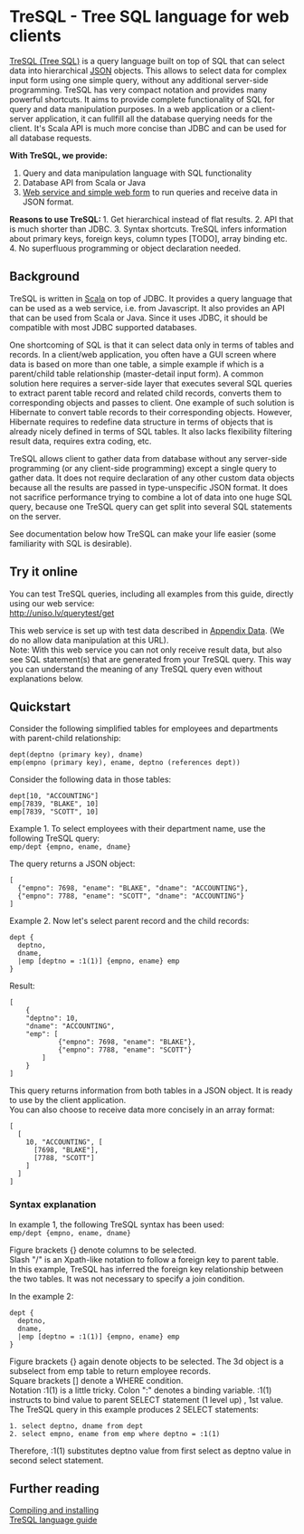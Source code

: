 TreSQL - Tree SQL language for web clients
=========================================

[TreSQL (Tree SQL)](Query/wiki/language-guide) is a query language built on top of SQL that can select data into hierarchical [JSON](http://en.wikipedia.org/wiki/JSON) objects. This allows to select data for complex input form using one simple query, without any additional server-side programming. TreSQL has very compact notation and provides many powerful shortcuts. It aims to provide complete functionality of SQL for query and data manipulation purposes. In a web application or a client-server application, it can fullfill all the database querying needs for the client. It's Scala API is much more concise than JDBC and can be used for all database requests.

<b>With TreSQL, we provide: </b>  
1. Query and data manipulation language with SQL functionality  
2. Database API from Scala or Java  
3. [Web service and simple web form](http://uniso.lv/querytest/get) to run queries and receive data in JSON format.

<b>
Reasons to use TreSQL:  
</b>
1. Get hierarchical instead of flat results.  
2. API that is much shorter than JDBC.  
3. Syntax shortcuts. TreSQL infers information about primary keys, foreign keys, column types [TODO], array binding etc.  
4. No superfluous programming or object declaration needed.  



## Background

TreSQL is written in [Scala](http://www.scala-lang.org/) on top of JDBC. It provides a query language that can be used as a web service, i.e. from Javascript. It also provides an API that can be used from Scala or Java. Since it uses JDBC, it should be compatible with most JDBC supported databases.  

One shortcoming of SQL is that it can select data only in terms of tables and records. In a client/web application, you often have a GUI screen where data is based on more than one table, a simple example if which is a parent/child table relationship (master-detail input form). A common solution here requires a server-side layer that executes several SQL queries to extract parent table record and related child records, converts them to corresponding objects and passes to client. 
One example of such solution is Hibernate to convert table records to their corresponding objects. However, Hibernate requires to redefine data structure in terms of objects that is already nicely defined in terms of SQL tables. It also lacks flexibility  filtering result data, requires extra coding, etc.

TreSQL allows client to gather data from database without any server-side programming (or any client-side programming) except a single query to gather data. It does not require declaration of any other custom data objects because all the results are passed in type-unspecific JSON format. It does not sacrifice performance trying to combine a lot of data into one huge SQL query, because one TreSQL query can get split into several SQL statements on the server.  

See documentation below how TreSQL can make your life easier (some familiarity with SQL is desirable).  

Try it online
-------------
You can test TreSQL queries, including all examples from this guide, directly using our web service:  
http://uniso.lv/querytest/get

This web service is set up with test data described in [Appendix Data](Query/wiki/language-guide#wiki-appendix-data). (We do no allow data manipulation at this URL).  
Note: With this web service you can not only receive result data, but also see SQL statement(s) that are generated from your TreSQL query. This way you can understand the meaning of any TreSQL query even without explanations below.  

<a name="wiki-quickstart"/>Quickstart
----------
Consider the following simplified tables for employees and departments with parent-child relationship:  

    dept(deptno (primary key), dname)
    emp(empno (primary key), ename, deptno (references dept))

Consider the following data in those tables: 

    dept[10, "ACCOUNTING"]
    emp[7839, "BLAKE", 10]
    emp[7839, "SCOTT", 10]

Example 1. To select employees with their department name, use the following TreSQL query:  
`emp/dept {empno, ename, dname}`

The query returns a JSON object:  

    [
      {"empno": 7698, "ename": "BLAKE", "dname": "ACCOUNTING"}, 
      {"empno": 7788, "ename": "SCOTT", "dname": "ACCOUNTING"}
    ]

Example 2. Now let's select parent record and the child records:

    dept {
      deptno, 
      dname, 
      |emp [deptno = :1(1)] {empno, ename} emp
    }

Result:

    [
        {
    	"deptno": 10, 
    	"dname": "ACCOUNTING", 
    	"emp": [
                {"empno": 7698, "ename": "BLAKE"}, 
                {"empno": 7788, "ename": "SCOTT"}
            ]
        }
    ]


This query returns information from both tables in a JSON object. It is ready to use by the client application.   
You can also choose to receive data more concisely in an array format:

    [
      [
        10, "ACCOUNTING", [
          [7698, "BLAKE"], 
          [7788, "SCOTT"]
        ]
      ]
    ]

### Syntax explanation

In example 1, the following TreSQL syntax has been used:  
`emp/dept {empno, ename, dname}`

Figure brackets {} denote columns to be selected.  
Slash "/" is an Xpath-like notation to follow a foreign key to parent table.  
In this example, TreSQL has inferred the foreign key relationship between the two tables. It was not necessary to specify a join condition.  

In the example 2:

    dept {
      deptno, 
      dname, 
      |emp [deptno = :1(1)] {empno, ename} emp
    }

Figure brackets {} again denote objects to be selected. The 3d object is a subselect from emp table to return employee records.  
Square brackets [] denote a WHERE condition.   
Notation :1(1) is a little tricky. Colon ":" denotes a binding variable. :1(1) instructs to bind value to parent SELECT statement (1 level up) , 1st value. The TreSQL query in this example produces 2 SELECT statements:   

    1. select deptno, dname from dept  
    2. select empno, ename from emp where deptno = :1(1)  

Therefore, :1(1) substitutes deptno value from first select as deptno value in second select statement.  

Further reading
---------------

[Compiling and installing](Query/wiki/Installation)  
[TreSQL language guide](Query/wiki/Language-documentation)  